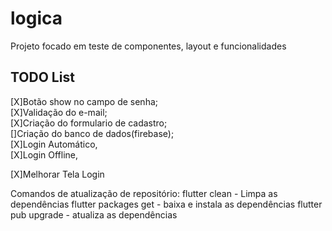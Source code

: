 # logica

Projeto focado em teste de componentes, layout e funcionalidades

## TODO List

[X]Botão show no campo de senha;  
[X]Validação do e-mail;  
[X]Criação do formulario de cadastro;  
[]Criação do banco de dados(firebase);  
    [X]Login Automático,  
        [X]Login Offline,  

[X]Melhorar Tela Login



Comandos de atualização de repositório:
flutter clean - Limpa as dependências
flutter packages get - baixa e instala as dependências
flutter pub upgrade - atualiza as dependências